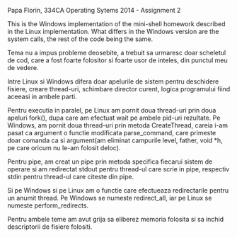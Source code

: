 Papa Florin, 334CA
Operating Sytems 2014 - Assignment 2

This is the Windows implementation of the mini-shell homework described in the
Linux implementation. What differs in the Windows version are the system calls,
the rest of the code being the same.


Tema nu a impus probleme deosebite, a trebuit sa urmaresc doar scheletul de
cod, care a fost foarte folositor si foarte usor de inteles, din punctul meu de
vedere.

Intre Linux si Windows difera doar apelurile de sistem pentru deschidere
fisiere, creare thread-uri, schimbare director curent, logica programului fiind
aceeasi in ambele parti.

Pentru executia in paralel, pe Linux am pornit doua thread-uri prin doua 
apeluri fork(), dupa care am efectuat wait pe ambele pid-uri rezultate.
Pe Windows, am pornit doua thread-uri prin metoda CreateThread, careia 
i-am pasat ca argument o functie modificata parse_command, care primeste doar
comanda ca si argument(am eliminat campurile level, father, void *h, pe care
oricum nu le-am folosit deloc).

Pentru pipe, am creat un pipe prin metoda specifica fiecarui sistem de operare
si am redirectat stdout pentru thread-ul care scrie in pipe, respectiv stdin
pentru thread-ul care citeste din pipe.

Si pe Windows si pe Linux am o functie care efectueaza redirectarile pentru un
anumit thread. Pe Windows se numeste redirect_all, iar pe Linux se numeste
perform_redirects. 

Pentru ambele teme am avut grija sa eliberez memoria folosita si sa inchid
descriptorii de fisiere folositi.

